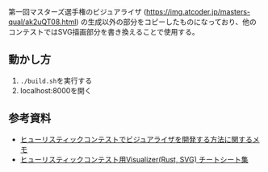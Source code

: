 第一回マスターズ選手権のビジュアライザ (https://img.atcoder.jp/masters-qual/ak2uQT08.html) の生成以外の部分をコピーしたものになっており、他のコンテストではSVG描画部分を書き換えることで使用する。

## 動かし方
1. `./build.sh`を実行する
2. localhost:8000を開く


## 参考資料
- [ヒューリスティックコンテストでビジュアライザを開発する方法に関するメモ](https://yunix-kyopro.hatenablog.com/entry/2023/12/17/150534#%E3%82%B9%E3%83%86%E3%83%83%E3%83%973-%E3%83%92%E3%83%A5%E3%83%BC%E3%83%AA%E3%82%B9%E3%83%86%E3%82%A3%E3%83%83%E3%82%AF%E3%82%B3%E3%83%B3%E3%83%86%E3%82%B9%E3%83%88%E3%81%AE%E3%83%93%E3%82%B8%E3%83%A5%E3%82%A2%E3%83%A9%E3%82%A4%E3%82%B6%E3%82%92%E4%B8%80%E3%81%8B%E3%82%89%E5%AE%9F%E8%A3%85%E3%81%99%E3%82%8B)
- [ヒューリスティックコンテスト用Visualizer(Rust, SVG) チートシート集](https://zenn.dev/tipstar0125/articles/d2cf0ef63bceb7)
